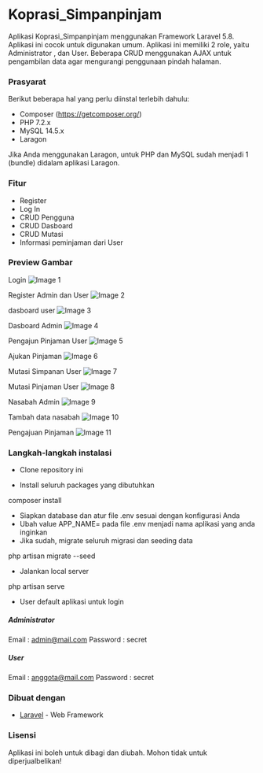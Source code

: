 # Koprasi_Simpanpinjam

Aplikasi Koprasi_Simpanpinjam menggunakan Framework Laravel 5.8. Aplikasi ini cocok untuk digunakan umum. Aplikasi ini memiliki 2 role, yaitu Administrator , dan User. Beberapa CRUD menggunakan AJAX untuk pengambilan data agar mengurangi penggunaan pindah halaman.

### Prasyarat

Berikut beberapa hal yang perlu diinstal terlebih dahulu:

-   Composer (https://getcomposer.org/)
-   PHP 7.2.x
-   MySQL 14.5.x
-  Laragon

Jika Anda menggunakan Laragon, untuk PHP dan MySQL sudah menjadi 1 (bundle) didalam aplikasi Laragon.

### Fitur
-   Register
-   Log In
-   CRUD Pengguna
-   CRUD Dasboard
-   CRUD Mutasi
-   Informasi peminjaman dari User

### Preview Gambar

Login
![Image 1](https://imgur.com/jl9mwnN)

Register Admin dan User
![Image 2](https://imgur.com/djsHF5V)

dasboard user
![Image 3](https://imgur.com/NPpo3Kj)

Dasboard Admin
![Image 4](https://imgur.com/eQt8e8O)

Pengajun Pinjaman User
![Image 5](https://imgur.com/fltIZFc)

Ajukan Pinjaman
![Image 6](https://imgur.com/OylQ16B)

Mutasi Simpanan User
![Image 7](https://imgur.com/oKggZfA)

Mutasi Pinjaman User
![Image 8](https://imgur.com/HvTz1bV)

Nasabah Admin
![Image 9](https://imgur.com/k0FBSaj)

Tambah data nasabah
![Image 10](https://imgur.com/IMD5qhA)

Pengajuan Pinjaman
![Image 11](https://imgur.com/Xat46Ej)
### Langkah-langkah instalasi

-   Clone repository ini

-   Install seluruh packages yang dibutuhkan


composer install


-   Siapkan database dan atur file .env sesuai dengan konfigurasi Anda
-   Ubah value APP_NAME= pada file .env menjadi nama aplikasi yang anda inginkan
-   Jika sudah, migrate seluruh migrasi dan seeding data


php artisan migrate --seed


-   Jalankan local server


php artisan serve


-   User default aplikasi untuk login

##### Administrator 


Email       : admin@mail.com
Password    : secret

##### User


Email       : anggota@mail.com
Password    : secret


### Dibuat dengan

-   [Laravel](https://laravel.com) - Web Framework

### Lisensi

Aplikasi ini boleh untuk dibagi dan diubah. Mohon tidak untuk diperjualbelikan!

